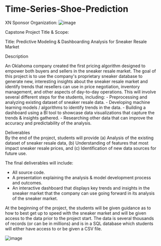 # Time-Series-Shoe-Prediction
XN Sponsor Organization:  ![image](https://github.com/nehadataninja/Time-Series-Shoe-Prediction/assets/155708653/de375765-ea5c-4cfa-8672-0c645f19c008)

Capstone Project Title & Scope:

Title: Predictive Modeling & Dashboarding Analysis for Sneaker Resale Market

Description      

An Oklahoma company created the first pricing algorithm designed to empower both buyers and sellers in the sneaker resale market. The goal of this project is to use the company's proprietary sneaker database to generate new, interesting insights about the sneaker resale market and identify trends that resellers can use in price negotiation, inventory management, and other aspects of day-to-day operations. This will involve several different steps for the students, including: - Preprocessing and analyzing existing dataset of sneaker resale data. - Developing machine learning models / algorithms to identify trends in the data. - Building a dashboard using a BI tool to showcase data visualizations that capture the trends & insights gathered. - Researching other data that can improve the accuracy and predictability of the analysis.

Deliverables      
By the end of the project, students will provide (a) Analysis of the existing dataset of sneaker resale data, (b) Understanding of features that most impact sneaker resale prices, and (c) Identification of new data sources for future use.

The final deliverables will include:
- All source code.
- A presentation explaining the analysis & model development process and outcomes.
- An interactive dashboard that displays key trends and insights in the sneaker market that the company can use going forward in its analysis of the sneaker market.

At the beginning of the project, the students will be given guidance as to how to best get up to speed with the sneaker market and will be given access to the data prior to the project start. The data is several thousands of records (or can be in millions) and is in a SQL database which students will either have access to or be given a CSV file.

![image](https://github.com/nehadataninja/Time-Series-Shoe-Prediction/assets/155708653/72322aa3-8d9f-4fd7-a4f0-9ce9aa2fd0de)
